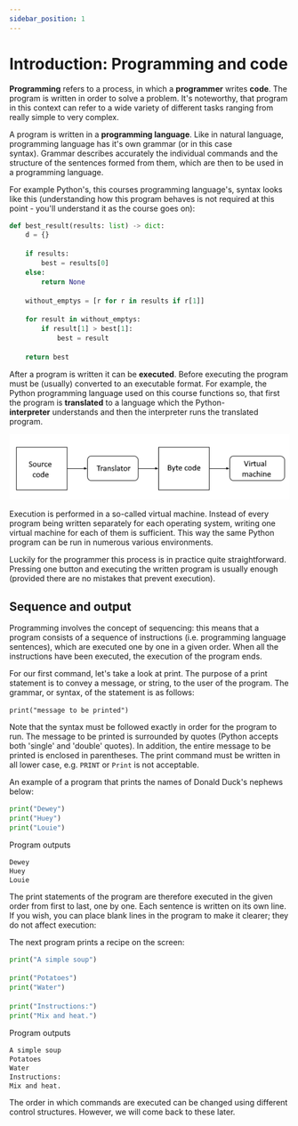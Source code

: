 ```yaml
---
sidebar_position: 1
---
```


# Introduction: Programming and code

**Programming** refers to a process, in which a **programmer** writes **code**. The program is written in order to solve a problem. It's noteworthy, that program in this context can refer to a wide variety of different tasks ranging from really simple to very complex.

A program is written in a **programming language**. Like in natural language, programming language has it's own grammar (or in this case syntax). Grammar describes accurately the individual commands and the structure of the sentences formed from them, which are then to be used in a programming language.

For example Python's, this courses programming language's, syntax looks like this (understanding how this program behaves is not required at this point - you'll understand it as the course goes on):

```python 
def best_result(results: list) -> dict:
    d = {}
    
    if results:
        best = results[0]
    else:
        return None

    without_emptys = [r for r in results if r[1]]
    
    for result in without_emptys:
        if result[1] > best[1]:
            best = result

    return best
 ```

After a program is written it can be **executed**. Before executing the program must be (usually) converted to an executable format. For example, the Python programming language used on this course functions so, that first the program is **translated** to a language which the Python-**interpreter** understands and then the interpreter runs the translated program.

![Running code visualization](/static/img/img-en/w1-1.png)

Execution is performed in a so-called virtual machine. Instead of every program being written separately for each operating system, writing one virtual machine for each of them is sufficient. This way the same Python program can be run in numerous various environments.

Luckily for the programmer this process is in practice quite straightforward. Pressing one button and executing the written program is usually enough (provided there are no mistakes that prevent execution).

## Sequence and output

Programming involves the concept of sequencing: this means that a program consists of a sequence of instructions (i.e. programming language sentences), which are executed one by one in a given order. When all the instructions have been executed, the execution of the program ends.

For our first command, let's take a look at print. The purpose of a print statement is to convey a message, or string, to the user of the program. The grammar, or syntax, of the statement is as follows:

`print("message to be printed")`

Note that the syntax must be followed exactly in order for the program to run. The message to be printed is surrounded by quotes (Python accepts both 'single' and 'double' quotes). In addition, the entire message to be printed is enclosed in parentheses. The print command must be written in all lower case, e.g. `PRINT` or `Print` is not acceptable.

An example of a program that prints the names of Donald Duck's nephews below:

```python 
print("Dewey")
print("Huey")
print("Louie")
 ```

Program outputs
```
Dewey
Huey
Louie
 ```

The print statements of the program are therefore executed in the given order from first to last, one by one. Each sentence is written on its own line. If you wish, you can place blank lines in the program to make it clearer; they do not affect execution:

The next program prints a recipe on the screen:

```python 
print("A simple soup")

print("Potatoes")
print("Water")

print("Instructions:")
print("Mix and heat.")
 ```

Program outputs
```
A simple soup
Potatoes
Water
Instructions:
Mix and heat.
 ```

The order in which commands are executed can be changed using different control structures. However, we will come back to these later.